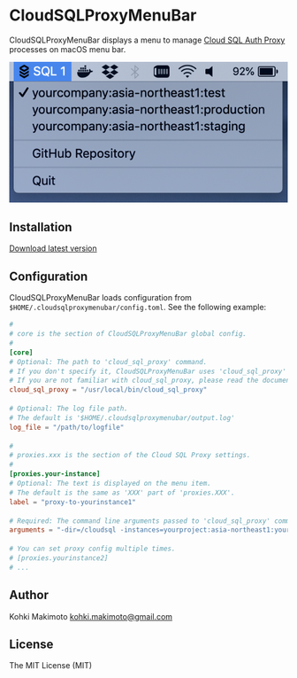 # CloudSQLProxyMenuBar

CloudSQLProxyMenuBar displays a menu to manage [Cloud SQL Auth Proxy](https://cloud.google.com/sql/docs/mysql/sql-proxy) processes on macOS menu bar.

![screenshot.png](https://raw.githubusercontent.com/kohkimakimoto/CloudSQLProxyMenuBar/master/screenshot.png)

## Installation

[Download latest version](https://github.com/kohkimakimoto/CloudSQLProxyMenuBar/releases/latest)

## Configuration

CloudSQLProxyMenuBar loads configuration from `$HOME/.cloudsqlproxymenubar/config.toml`. See the following example:

```toml
#
# core is the section of CloudSQLProxyMenuBar global config.
#
[core]
# Optional: The path to 'cloud_sql_proxy' command.
# If you don't specify it, CloudSQLProxyMenuBar uses 'cloud_sql_proxy' command in your PATH.
# If you are not familiar with cloud_sql_proxy, please read the document: https://cloud.google.com/sql/docs/mysql/sql-proxy
cloud_sql_proxy = "/usr/local/bin/cloud_sql_proxy"

# Optional: The log file path.
# The default is '$HOME/.cloudsqlproxymenubar/output.log'
log_file = "/path/to/logfile"

#
# proxies.xxx is the section of the Cloud SQL Proxy settings.
#
[proxies.your-instance]
# Optional: The text is displayed on the menu item.
# The default is the same as 'XXX' part of 'proxies.XXX'.
label = "proxy-to-yourinstance1"

# Required: The command line arguments passed to 'cloud_sql_proxy' command.
arguments = "-dir=/cloudsql -instances=yourproject:asia-northeast1:yourinstance1"

# You can set proxy config multiple times.
# [proxies.yourinstance2]
# ...
```

## Author

Kohki Makimoto <kohki.makimoto@gmail.com>

## License

The MIT License (MIT)
